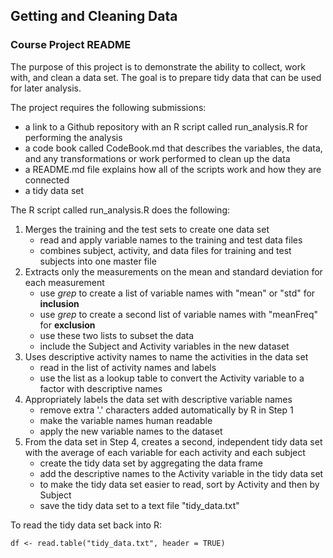 ## Getting and Cleaning Data
### Course Project README

The purpose of this project is to demonstrate the ability to collect, work with, and clean a data set. The goal is to prepare tidy data that can be used for later analysis. 

The project requires the following submissions:

* a link to a Github repository with an R script called run_analysis.R for performing the analysis 
* a code book called CodeBook.md that describes the variables, the data, and any transformations or work performed to clean up the data
* a README.md file explains how all of the scripts work and how they are connected  
* a tidy data set

The R script called run_analysis.R does the following:

1. Merges the training and the test sets to create one data set
	* read and apply variable names to the training and test data files
	* combines subject, activity, and data files for training and test subjects into one master file
2. Extracts only the measurements on the mean and standard deviation for each measurement
	* use *grep* to create a list of variable names with "mean" or "std" for **inclusion**
	* use *grep* to create a second list of variable names with "meanFreq" for **exclusion**
	* use these two lists to subset the data
	* include the Subject and Activity variables in the new dataset
3. Uses descriptive activity names to name the activities in the data set
	* read in the list of activity names and labels
	* use the list as a lookup table to convert the Activity variable to a factor with descriptive names
4. Appropriately labels the data set with descriptive variable names
	* remove extra '.' characters added automatically by R in Step 1
	* make the variable names human readable
	* apply the new variable names to the dataset 
5. From the data set in Step 4, creates a second, independent tidy data set with the average of each variable for each activity and each subject
	* create the tidy data set by aggregating the data frame
	* add the descriptive names to the Activity variable in the tidy data set
	* to make the tidy data set easier to read, sort by Activity and then by Subject
	* save the tidy data set to a text file "tidy_data.txt"
	
To read the tidy data set back into R:
```
df <- read.table("tidy_data.txt", header = TRUE)
```
	
